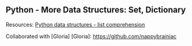 ## Python - More Data Structures: Set, Dictionary

Resources: [Python data structures - list comprehension ](https://docs.python.org/3/tutorial/datastructures.html#list-comprehensions)

Collaborated with [Gloria]
[Gloria]: https://github.com/nappybrainiac

